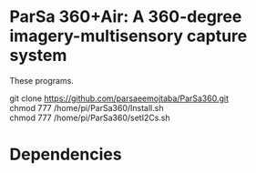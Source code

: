 # ParSa 360+Air: A 360-degree imagery-multisensory capture system
These programs.

git clone https://github.com/parsaeemojtaba/ParSa360.git  
chmod 777 /home/pi/ParSa360/Install.sh  
chmod 777 /home/pi/ParSa360/setI2Cs.sh  


# Dependencies
